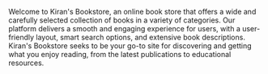 ﻿Welcome to Kiran's Bookstore, an online book store that offers a wide and carefully selected collection of books in a 
variety of categories. Our platform delivers a smooth and engaging experience for users, with a user-friendly layout,
smart search options, and extensive book descriptions. Kiran's Bookstore seeks to be your go-to site for discovering 
and getting what you enjoy reading, from the latest publications to educational resources. 